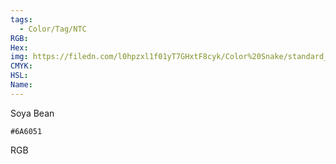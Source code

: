 ```yaml
---
tags:
  - Color/Tag/NTC
RGB:
Hex:
img: https://filedn.com/l0hpzxl1f01yT7GHxtF8cyk/Color%20Snake/standard_csv_to_svg//6A6051.svg
CMYK:
HSL:
Name:
---
```

Soya Bean
```palette
#6A6051
```
RGB
